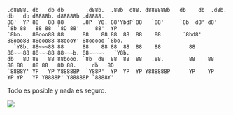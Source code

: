 ```
.d8888. db   db db       .d88b.  .88b  d88. d888888b   db    db  .d8b.  db   db d8888b. d88888b .d8888. 
88'  YP 88   88 88      .8P  Y8. 88'YbdP`88   `88'     `8b  d8' d8' `8b 88   88 88  `8D 88'     88'  YP 
`8bo.   88ooo88 88      88    88 88  88  88    88       `8bd8'  88ooo88 88ooo88 88oooY' 88ooooo `8bo.   
  `Y8b. 88~~~88 88      88    88 88  88  88    88         88    88~~~88 88~~~88 88~~~b. 88~~~~~   `Y8b. 
db   8D 88   88 88booo. `8b  d8' 88  88  88   .88.        88    88   88 88   88 88   8D 88.     db   8D 
`8888Y' YP   YP Y88888P  `Y88P'  YP  YP  YP Y888888P      YP    YP   YP YP   YP Y8888P' Y88888P `8888Y' 
```

Todo es posible y nada es seguro.

[![](https://skillicons.dev/icons?i=js,html,css,react,redux,vite,ts,firebase,linux,mint,materialui,mongodb,mysql,netlify,nodejs,notion,npm,vue,vuetify)](https://skillicons.dev)
